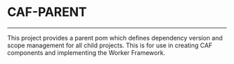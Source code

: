 # CAF-PARENT

---

This project provides a parent pom which defines dependency version and scope management for all child projects. This is for use in creating CAF components and implementing the Worker Framework.
